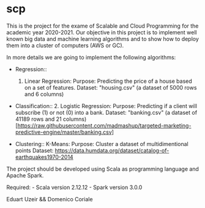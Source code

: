 # scp
This is the project for the exame of Scalable and Cloud Programming for the academic year 2020-2021.
Our objective in this project is to implement well known big data and machine learning algorithms and to show how to deploy them into a cluster of computers (AWS or GC).

In more details we are going to implement the following algorithms:

- Regression::
	1. Linear Regression:
		Purpose: Predicting the price of a house based on a set of features.
		Dataset: "housing.csv" (a dataset of 5000 rows and 6 columns)

- Classification::
	2. Logistic Regression:
		Purpose: Predicting if a client will subscribe (1) or not (0) into a bank.
		Dataset: "banking.csv" (a dataset of 41189 rows and 21 columns)
		[https://raw.githubusercontent.com/madmashup/targeted-marketing-predictive-engine/master/banking.csv]

- Clustering::
	K-Means:
		Purpose: Cluster a dataset of multidimentional points
		Dataset: https://data.humdata.org/dataset/catalog-of-earthquakes1970-2014

The project should be developed using Scala as programming language and Apache Spark.


Required:
	- Scala version 2.12.12
	- Spark version 3.0.0

Eduart Uzeir && Domenico Coriale
